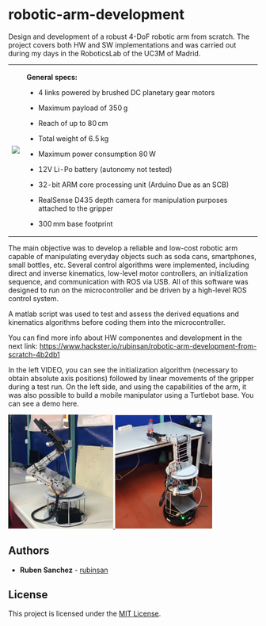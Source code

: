 # robotic-arm-development
Design and development of a robust 4-DoF robotic arm from scratch. The project covers both HW and SW implementations and was carried out during my days in the RoboticsLab of the UC3M of Madrid.

<table>
  <tr>
    <td>
      <img src="images/output.gif" width="250"/>
    </td>
    <td>

<strong>General specs:</strong>

- 4 links powered by brushed DC planetary gear motors  
- Maximum payload of 350 g  
- Reach of up to 80 cm  
- Total weight of 6.5 kg  
- Maximum power consumption 80 W  
- 12V Li-Po battery (autonomy not tested)  
- 32-bit ARM core processing unit (Arduino Due as an SCB)  
- RealSense D435 depth camera for manipulation purposes attached to the gripper  
- 300 mm base footprint  

    </td>
  </tr>
</table>

The main objective was to develop a reliable and low-cost robotic arm capable of manipulating everyday objects such as soda cans, smartphones, small bottles, etc. Several control algorithms were implemented, including direct and inverse kinematics, low-level motor controllers, an initialization sequence, and communication with ROS via USB. All of this software was designed to run on the microcontroller and be driven by a high-level ROS control system.

A matlab script was used to test and assess the derived equations and kinematics algorithms before coding them into the microcontroller.

You can find more info about HW componentes and development in the next link:
https://www.hackster.io/rubinsan/robotic-arm-development-from-scratch-4b2db1

In the left VIDEO, you can see the initialization algorithm (necessary to obtain absolute axis positions) followed by linear movements of the gripper during a test run.
On the left side, and using the capabilities of the arm, it was also possible to build a mobile manipulator using a Turtlebot base. You can see a demo here.

<a href="https://youtu.be/iZUxTX9gKQQ">
<img src="./images/init.png" style="height: 42%; width: 42%;"/></>
</a>

<a href="https://youtu.be/L_XmpxMjzE8">
<img src="./images/manipulator.png" style="height: 39%; width: 39%;"/></>
</a>

## Authors

* **Ruben Sanchez** - [rubinsan](https://github.com/rubinsan)

## License

This project is licensed under the [MIT License](LICENSE).

